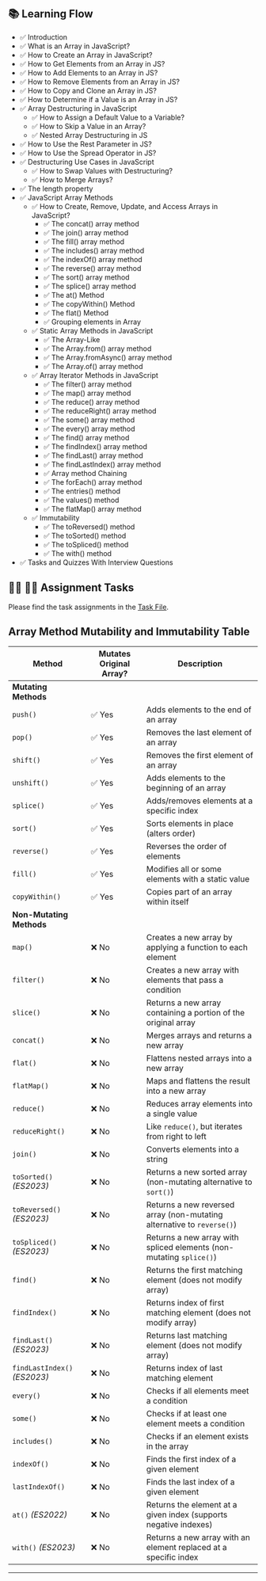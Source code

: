 ## 📚 Learning Flow

- ✅ Introduction
- ✅ What is an Array in JavaScript?
- ✅ How to Create an Array in JavaScript?
- ✅ How to Get Elements from an Array in JS?
- ✅ How to Add Elements to an Array in JS?
- ✅ How to Remove Elements from an Array in JS?
- ✅ How to Copy and Clone an Array in JS?
- ✅ How to Determine if a Value is an Array in JS?
- ✅ Array Destructuring in JavaScript
  - ✅ How to Assign a Default Value to a Variable?
  - ✅ How to Skip a Value in an Array?
  - ✅ Nested Array Destructuring in JS
- ✅ How to Use the Rest Parameter in JS?
- ✅ How to Use the Spread Operator in JS?
- ✅ Destructuring Use Cases in JavaScript
  - ✅ How to Swap Values with Destructuring?
  - ✅ How to Merge Arrays?
- ✅ The length property
- ✅ JavaScript Array Methods
  - ✅ How to Create, Remove, Update, and Access Arrays in JavaScript?
    - ✅ The concat() array method
    - ✅ The join() array method
    - ✅ The fill() array method
    - ✅ The includes() array method
    - ✅ The indexOf() array method
    - ✅ The reverse() array method
    - ✅ The sort() array method
    - ✅ The splice() array method
    - ✅ The at() Method
    - ✅ The copyWithin() Method
    - ✅ The flat() Method
    - ✅ Grouping elements in Array
  - ✅ Static Array Methods in JavaScript
    - ✅ The Array-Like
    - ✅ The Array.from() array method
    - ✅ The Array.fromAsync() array method
    - ✅ The Array.of() array method
  - ✅ Array Iterator Methods in JavaScript
    - ✅ The filter() array method
    - ✅ The map() array method
    - ✅ The reduce() array method
    - ✅ The reduceRight() array method
    - ✅ The some() array method
    - ✅ The every() array method
    - ✅ The find() array method
    - ✅ The findIndex() array method
    - ✅ The findLast() array method
    - ✅ The findLastIndex() array method
    - ✅ Array method Chaining
    - ✅ The forEach() array method
    - ✅ The entries() method
    - ✅ The values() method
    - ✅ The flatMap() array method
  - ✅ Immutability
    - ✅ The toReversed() method
    - ✅ The toSorted() method
    - ✅ The toSpliced() method
    - ✅ The with() method
- ✅ Tasks and Quizzes With Interview Questions

## **👩‍💻 🧑‍💻 Assignment Tasks**

Please find the task assignments in the [Task File](./task.md).

## Array Method Mutability and Immutability Table

| Method                       | Mutates Original Array? | Description                                                            |
| ---------------------------- | ----------------------- | ---------------------------------------------------------------------- |
| **Mutating Methods**         |                         |                                                                        |
| `push()`                     | ✅ Yes                  | Adds elements to the end of an array                                   |
| `pop()`                      | ✅ Yes                  | Removes the last element of an array                                   |
| `shift()`                    | ✅ Yes                  | Removes the first element of an array                                  |
| `unshift()`                  | ✅ Yes                  | Adds elements to the beginning of an array                             |
| `splice()`                   | ✅ Yes                  | Adds/removes elements at a specific index                              |
| `sort()`                     | ✅ Yes                  | Sorts elements in place (alters order)                                 |
| `reverse()`                  | ✅ Yes                  | Reverses the order of elements                                         |
| `fill()`                     | ✅ Yes                  | Modifies all or some elements with a static value                      |
| `copyWithin()`               | ✅ Yes                  | Copies part of an array within itself                                  |
| **Non-Mutating Methods**     |                         |                                                                        |
| `map()`                      | ❌ No                   | Creates a new array by applying a function to each element             |
| `filter()`                   | ❌ No                   | Creates a new array with elements that pass a condition                |
| `slice()`                    | ❌ No                   | Returns a new array containing a portion of the original array         |
| `concat()`                   | ❌ No                   | Merges arrays and returns a new array                                  |
| `flat()`                     | ❌ No                   | Flattens nested arrays into a new array                                |
| `flatMap()`                  | ❌ No                   | Maps and flattens the result into a new array                          |
| `reduce()`                   | ❌ No                   | Reduces array elements into a single value                             |
| `reduceRight()`              | ❌ No                   | Like `reduce()`, but iterates from right to left                       |
| `join()`                     | ❌ No                   | Converts elements into a string                                        |
| `toSorted()` _(ES2023)_      | ❌ No                   | Returns a new sorted array (non-mutating alternative to `sort()`)      |
| `toReversed()` _(ES2023)_    | ❌ No                   | Returns a new reversed array (non-mutating alternative to `reverse()`) |
| `toSpliced()` _(ES2023)_     | ❌ No                   | Returns a new array with spliced elements (non-mutating `splice()`)    |
| `find()`                     | ❌ No                   | Returns the first matching element (does not modify array)             |
| `findIndex()`                | ❌ No                   | Returns index of first matching element (does not modify array)        |
| `findLast()` _(ES2023)_      | ❌ No                   | Returns last matching element (does not modify array)                  |
| `findLastIndex()` _(ES2023)_ | ❌ No                   | Returns index of last matching element                                 |
| `every()`                    | ❌ No                   | Checks if all elements meet a condition                                |
| `some()`                     | ❌ No                   | Checks if at least one element meets a condition                       |
| `includes()`                 | ❌ No                   | Checks if an element exists in the array                               |
| `indexOf()`                  | ❌ No                   | Finds the first index of a given element                               |
| `lastIndexOf()`              | ❌ No                   | Finds the last index of a given element                                |
| `at()` _(ES2022)_            | ❌ No                   | Returns the element at a given index (supports negative indexes)       |
| `with()` _(ES2023)_          | ❌ No                   | Returns a new array with an element replaced at a specific index       |

---
